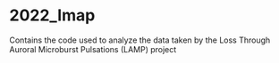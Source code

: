 # 2022_lmap
Contains the code used to analyze the data taken by the Loss Through Auroral Microburst Pulsations (LAMP) project
